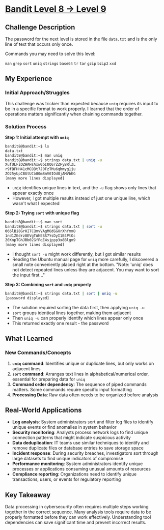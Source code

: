 # [Bandit Level 8 → Level 9](https://overthewire.org/wargames/bandit/bandit9.html)

## Challenge Description
The password for the next level is stored in the file `data.txt` and is the only line of text that occurs only once.

Commands you may need to solve this level:

`man` `grep` `sort` `uniq` `strings` `base64` `tr` `tar` `gzip` `bzip2` `xxd`

## My Experience

### Initial Approach/Struggles
This challenge was trickier than expected because `uniq` requires its input to be in a specific format to work properly. I learned that the order of operations matters significantly when chaining commands together.

### Solution Process

**Step 1: Initial attempt with `uniq`**
```bash
bandit8@bandit:~$ ls
data.txt
bandit8@bandit:~$ man uniq
bandit8@bandit:~$ strings data.txt | uniq -u
XufULFiOZWAHsAxw0bIUQGrZZFyBRlZL
r9fBFHH41cMCOBt7J0FzTMu6qhmyg1ju
ZO25yUpC8UtUCb00m8nV0IOd8jAMVbKG
[many more lines displayed]
```
- `uniq` identifies unique lines in text, and the `-u` flag shows only lines that appear exactly once
- However, I got multiple results instead of just one unique line, which wasn't what I expected

**Step 2: Trying `sort` with unique flag**

```bash
bandit8@bandit:~$ man sort
bandit8@bandit:~$ strings data.txt | sort -u
066lBi8GrHITCQmvVAgMOdGGXrXhYmmO
1nd1ZEdrz8EVgTAhESS7YsDyI1E4PtOc
20XnpTGhJBb02GfFqE4sjppp3x8Blgm9
[many more lines displayed]
```
- I thought `sort -u` might work differently, but I got similar results
- Reading the Ubuntu manual page for `uniq` more carefully, I discovered a small note conveniently placed right at the bottom. "Note: 'uniq' does not detect repeated lines unless they are adjacent. You may want to sort the input first..."

**Step 3: Combining `sort` and `uniq` properly**

```bash
bandit8@bandit:~$ strings data.txt | sort | uniq -u
[password displayed]
```

- The solution required sorting the data first, then applying `uniq -u`
- `sort` groups identical lines together, making them adjacent
- Then `uniq -u` can properly identify which lines appear only once
- This returned exactly one result - the password

## What I Learned

### New Commands/Concepts
1. **`uniq` command**: Identifies unique or duplicate lines, but only works on adjacent lines
2. **`sort` command**: Arranges text lines in alphabetical/numerical order, essential for preparing data for `uniq`
3. **Command order dependency**: The sequence of piped commands matters. Some commands require specific input formatting
4. **Processing Data**: Raw data often needs to be organized before analysis

## Real-World Applications
- **Log analysis**: System administrators sort and filter log files to identify unique events or find anomalies in system behavior
- **Security monitoring**: Analysts process network logs to find unique connection patterns that might indicate suspicious activity
- **Data deduplication**: IT teams use similar techniques to identify and remove duplicate files or database entries to save storage space
- **Incident response**: During security breaches, investigators sort through large datasets to find unique indicators of compromise
- **Performance monitoring**: System administrators identify unique processes or applications consuming unusual amounts of resources
- **Compliance reporting**: Organizations need to identify unique transactions, users, or events for regulatory reporting

## Key Takeaway
Data processing in cybersecurity often requires multiple steps working together in the correct sequence. Many analysis tools require data to be properly formatted before they can work effectively. Understanding tool dependencies can save significant time and prevent incorrect results.
